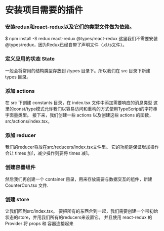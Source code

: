 # 安装项目需要的插件
### 安装redux和react-redux以及它们的类型文件做为依赖。
$ npm install -S redux react-redux @types/react-redux
这里我们不需要安装@types/redux，因为Redux已经自带了声明文件（.d.ts文件）。

### 定义应用的状态 State
一般会将常用的结构类型存放到 /types 目录下。所以我们在 src 目录下新建 types 目录。 

### 添加 actions
在 src 下创建 constants 目录，在 index.tsx 文件中添加需要响应的消息类型
这里的const/type模式允许我们以容易访问和重构的方式使用TypeScript的字符串字面量类型。 
接下来，我们创建一些 actions 以及创建这些 actions 的函数，src/actions/index.tsx。

### 添加 reducer
我们的reducer将放在src/reducers/index.tsx文件里。 它的功能是保证增加操作会让 times 加1，减少操作则要将 times 减1。

### 创建容器组件
然后我们再创建一个 container 目录，用来存放需要与数据交互的组件，新建 CounterCon.tsx 文件.

### 创建 store
让我们回到src/index.tsx。 要把所有的东西合到一起，我们需要创建一个带初始状态的store，并用我们所有的reducers来设置它。 并且使用 react-redux 的 Provider 将 props 和 容器连接起来


